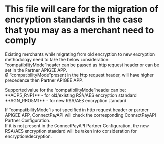# This file will care for the migration of encryption standards in the case that you may as a merchant need to comply

Existing merchants while migrating from old encryption to new encryption methodology need to take the below consideration:
<br>
 “compatibilityMode”header can be passed as http request header or can be set in the Partner APIGEE APP.
<br>
Ø “compatibilityMode”present in the http request header, will have higher precedence then Partner APIGEE APP.
<br>
<p>
Supported value for the “compatibilityMode”header can be: 
<br>
<tab>**ACP5_RNP1** - for old/existing RSA/AES encryption standard 
<tab>**AGN_RNO5M1** - for new RSA/AES encryption standard
</p>
<p>
If “compatibilityMode”is not specified in http request header or partner APIGEE APP, ConnectPayAPI will check the corresponding ConnectPayAPI Partner Configuration.
<br>
If it is not present in the ConnectPayAPI Partner Configuration, the new RSA/AES encryption standard will be taken into consideration for encryption/decryption.
</p>